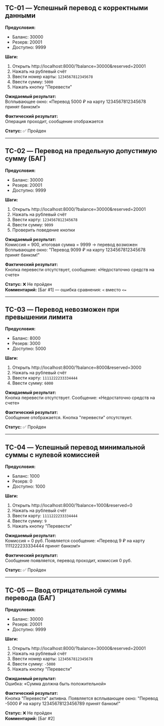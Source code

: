 ## TC-01 — Успешный перевод с корректными данными

**Предусловия:**  
- Баланс: 30000  
- Резерв: 20001  
- Доступно: 9999

**Шаги:**  
1. Открыть http://localhost:8000/?balance=30000&reserved=20001  
2. Нажать на рублевый счёт
3. Ввести номер карты: `1234567812345678`  
4. Ввести сумму: `5000`  
5. Нажать кнопку "Перевести"

**Ожидаемый результат:**  
Всплывающее окно: «Перевод 5000 ₽ на карту 1234567812345678 принят банком!»

**Фактический результат:**  
Операция проходит, сообщение отображается

**Статус:** ✅ Пройден

---

## TC-02 — Перевод на предельную допустимую сумму (БАГ)

**Предусловия:**  
- Баланс: 30000  
- Резерв: 20001  
- Доступно: 9999

**Шаги:**  
1. Открыть http://localhost:8000/?balance=30000&reserved=20001  
2. Нажать на рублевый счёт
3. Ввести карту: `1234567812345678`  
4. Ввести сумму: `9099`  
5. Проверить поведение кнопки

**Ожидаемый результат:**  
Комиссия = 900, итоговая сумма = 9999 → перевод возможен
Всплывающее окно: "Перевод 9099 ₽ на карту 1234567812345678 принят банком!"

**Фактический результат:**  
Кнопка перевести отсутствует, сообщение: «Недостаточно средств на счете»

**Статус:** ❌ Не пройден  
**Комментарий:** [Баг #1] — ошибка сравнения: `<` вместо `<=`

---

## TC-03 — Перевод невозможен при превышении лимита

**Предусловия:**  
- Баланс: 8000  
- Резерв: 3000  
- Доступно: 5000

**Шаги:**  
1. Открыть http://localhost:8000/?balance=8000&reserved=3000 
2. Нажать на рублевый счёт
3. Ввести карту: `1111222233334444`  
4. Ввести сумму: `6000`

**Ожидаемый результат:**  
Кнопка перевести отсутствует.
Сообщение: «Недостаточно средств на счете»

**Фактический результат:**  
Сообщение отображается.
Кнопка "перевести" отсутствует.

**Статус:** ✅ Пройден

---

## TC-04 — Успешный перевод минимальной суммы с нулевой комиссией
 
**Предусловия:**  
- Баланс: 1000  
- Резерв: 0  
- Доступно: 1000

**Шаги:**  
1. Открыть http://localhost:8000/?balance=1000&reserved=0  
2. Нажать на рублевый счёт  
3. Ввести карту: `1111222233334444`  
4. Ввести сумму: `9`  
5. Нажать кнопку "Перевести"

**Ожидаемый результат:**  
Комиссия = 0 руб.
Появляется сообщение: «Перевод 9 ₽ на карту 1111222233334444 принят банком!»


**Фактический результат:**  
Сообщение появляется, перевод проходит, комиссия 0 руб.

**Статус:** ✅ Пройден


---

## TC-05 — Ввод отрицательной суммы перевода (БАГ)

**Предусловия:**  
- Баланс: 30000  
- Резерв: 20001  
- Доступно: 9999

**Шаги:**  
1. Открыть http://localhost:8000/?balance=30000&reserved=20001  
2. Нажать на рублевый счёт  
3. Ввести номер карты: `1234567812345678`  
4. Ввести сумму: `-5000`  
5. Нажать кнопку "Перевести"


**Ожидаемый результат:**  
Ошибка: «Сумма должна быть положительной»

**Фактический результат:**  
Кнопка "Перевести" активна.
Появляется всплывающее окно: "Перевод -5000 ₽ на карту 12345678123456789 принят банком!"

**Статус:** ❌ Не пройден  
**Комментарий:** [Баг #2]
